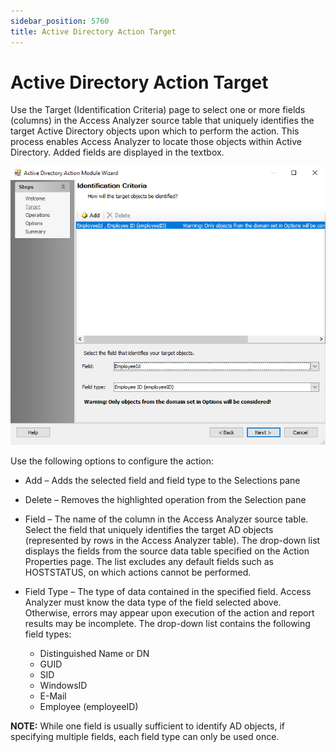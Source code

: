 ```yaml
---
sidebar_position: 5760
title: Active Directory Action Target
---
```


# Active Directory Action Target

Use the Target (Identification Criteria) page to select one or more fields (columns) in the Access Analyzer source table that uniquely identifies the target Active Directory objects upon which to perform the action. This process enables Access Analyzer to locate those objects within Active Directory. Added fields are displayed in the textbox.

![Active Directory Action Module Wizard Target page](../../../../../../../static/images/AccessAnalyzer_12.0/Content/Resources/Images/EnterpriseAuditor/Admin/Action/ActiveDirectory/Target.png "Active Directory Action Module Wizard Target page")

Use the following options to configure the action:

* Add – Adds the selected field and field type to the Selections pane
* Delete – Removes the highlighted operation from the Selection pane
* Field – The name of the column in the Access Analyzer source table. Select the field that uniquely identifies the target AD objects (represented by rows in the Access Analyzer table). The drop-down list displays the fields from the source data table specified on the Action Properties page. The list excludes any default fields such as HOSTSTATUS, on which actions cannot be performed.
* Field Type – The type of data contained in the specified field. Access Analyzer must know the data type of the field selected above. Otherwise, errors may appear upon execution of the action and report results may be incomplete. The drop-down list contains the following field types:

  * Distinguished Name or DN
  * GUID
  * SID
  * WindowsID
  * E-Mail
  * Employee (employeeID)

**NOTE:** While one field is usually sufficient to identify AD objects, if specifying multiple fields, each field type can only be used once.